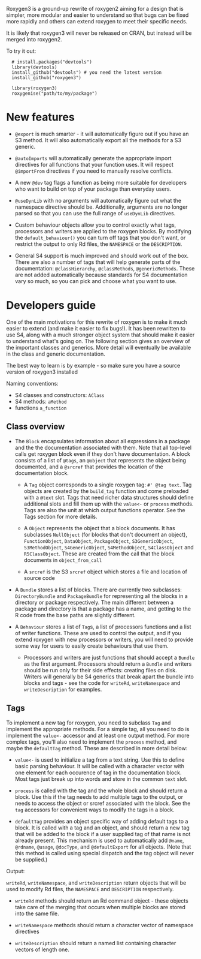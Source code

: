 Roxygen3 is a ground-up rewrite of roxygen2 aiming for a design that is simpler, more modular and easier to understand so that bugs can be fixed more rapidly and others can extend roxygen to meet their specific needs.  

It is likely that roxygen3 will never be released on CRAN, but instead will be merged into roxygen2.

To try it out:

      # install.packages("devtools")
      library(devtools)
      install_github("devtools") # you need the latest version
      install_github("roxygen3")
      
      library(roxygen3)
      roxygenise("path/to/my/package")

# New features

* `@export` is much smarter - it will automatically figure out if you have an
  S3 method. It will also automatically export all the methods for a S3
  generic.

* `@autoImports` will automatically generate the appropriate import directives
  for all functions that your function uses. It will respect `@importFrom`
  directives if you need to manually resolve conflicts.

* A new `@dev` tag flags a function as being more suitable for developers who 
  want to build on top of your package than everyday users.

* `@useDynLib` with no arguments will automatically figure out what the
  namespace directive should be. Additionally, arguments are no longer parsed
  so that you can use the full range of `useDynLib` directives.

* Custom behaviour objects allow you to control exactly what tags, processors and writers are applied to the roxygen blocks. By modifying the `default_behaviour()` you can turn off tags that you don't want, or restrict the output to only Rd files, the `NAMESPACE` or the `DESCRIPTION`.

* General S4 support is much improved and should work out of the box.  There are also a number of tags that will help generate parts of the documentation: `@classHierarchy`, `@classMethods`, `@genericMethods`.  These are not added automatically because standards for S4 documentation vary so much, so you can pick and choose what you want to use.

# Developers guide

One of the main motivations for this rewrite of roxygen is to make it much easier to extend (and make it easier to fix bugs!). It has been rewritten to use S4, along with a much stronger object system that should make it easier to understand what's going on. The following section gives an overview of the important classes and generics. More detail will eventually be available in the class and generic documentation.

The best way to learn is by example - so make sure you have a source version of roxygen3 installed 

Naming conventions: 

* S4 classes and constructors: `AClass`
* S4 methods: `aMethod`
* functions `a_function`

## Class overview

* The `Block` encapsulates information about all expressions in a package
  and the the documentation associated with them. Note that all top-level
  calls get roxygen block even if they don't have documentation. A block
  consists of a list of `@tags`, an `@object` that represents the object being
  documented, and a `@srcref` that provides the location of the documentation
  block.

  * A `Tag` object corresponds to a single roxygen tag: `#' @tag text`. Tag
    objects are created by the `build_tag` function and come preloaded with a
    `@text` slot. Tags that need richer data structures should define
    additional slots and fill them up with the `value<-` or `process`
    methods. Tags are also the unit at which output functions operator. See
    the Tags section for more details.

  * A `Object` represents the object that a block documents. It has
    subclasses `NullObject` (for blocks that don't document an object),
    `FunctionObject`, `DataObject`, `PackageObject`, `S3GenericObject`,
    `S3MethodObject`, `S4GenericObject`, `S4MethodObject`, `S4ClassObject` and
    `R5ClassObject`. These are created from the call that the block documents
    in `object_from_call`

  * A `srcref` is the S3 `srcref` object which stores a file and location of
    source code

* A `Bundle` stores a list of blocks. There are currently two subclasses:
  `DirectoryBundle` and `PackageBundle` for representing all the blocks in a directory
  or package respectively. The main different between a package and directory
  is that a package has a name, and getting to the R code from the base paths
  are slightly different.

* A `Behaviour` stores a list of `Tag`s, a list of processors functions
  and a list of writer functions. These are used to control the output, and if
  you extend roxygen with new processors or writers, you will need to provide
  some way for users to easily create behaviours that use them.

  * Processors and writers are just functions that should accept a
    `Bundle` as the first argument. Processors should return a
    `Bundle` and writers should be run only for their side effects:
    creating files on disk. Writers will generally be S4 generics that break
    apart the bundle into blocks and tags - see the code for `writeRd`,
    `writeNamespace` and `writeDescription` for examples.

## Tags

To implement a new tag for roxygen, you need to subclass `Tag` and implement the appropriate methods. For a simple tag, all you need to do is implement the `value<-` accessor and at least one output method. For more complex tags, you'll also need to implement the `process` method, and maybe the `defaultTag` method. These are described in more detail below:

* `value<-` is used to initialize a tag from a text string. Use this to define 
  basic parsing behaviour.  It will be called with a character vector with one element for each occurence of tag in the documentation block. Most tags just break up into words and store in the common `text` slot. 

* `process` is called with the tag and the whole block and should return a
  block. Use this if the tag needs to add multiple tags to the output, or
  needs to access the object or srcref associated with the block. See the 
  `tag` accessors for convenient ways to modify the tags in a block.

* `defaultTag` provides an object specific way of adding default tags to a
  block. It is called with a tag and an object, and should return a new tag
  that will be added to the block if a user supplied tag of that name is not
  already present. This mechanism is used to automatically add `@name`,
  `@rdname`, `@usage`, `@docType`, and `@defaultExport` for all objects. (Note
  that this method is called using special dispatch and the tag object will
  never be supplied.)

Output:

`writeRd`, `writeNamespace`, and `writeDescription` return objects that will
be used to modify Rd files, the `NAMESPACE` and `DESCRIPTION` respectively.

* `writeRd` methods should return an Rd command object - these objects take care of the merging that occurs when multiple blocks are stored into the same file.

* `writeNamespace` methods should return a character vector of namespace
  directives

* `writeDescription` should return a named list containing character vectors
  of length one.

